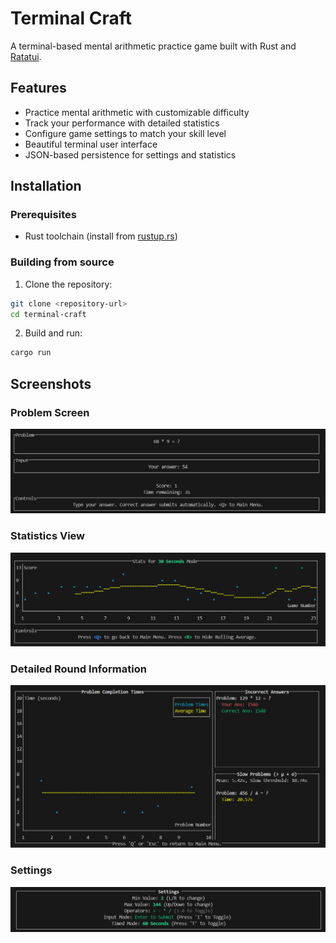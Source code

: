 # Terminal Craft

A terminal-based mental arithmetic practice game built with Rust and [Ratatui](https://ratatui.rs).

## Features

- Practice mental arithmetic with customizable difficulty
- Track your performance with detailed statistics
- Configure game settings to match your skill level
- Beautiful terminal user interface
- JSON-based persistence for settings and statistics

## Installation

### Prerequisites

- Rust toolchain (install from [rustup.rs](https://rustup.rs))

### Building from source

1. Clone the repository:
```bash
git clone <repository-url>
cd terminal-craft
```

2. Build and run:
```bash
cargo run
```

## Screenshots

### Problem Screen
![Problem Screen](assets/problem-screen.png)

### Statistics View
![Statistics Screen](assets/stats-screen.png)

### Detailed Round Information
![Detailed Round Info](assets/detailed-round-info.png)

### Settings
![Settings Screen](assets/settings.png)


